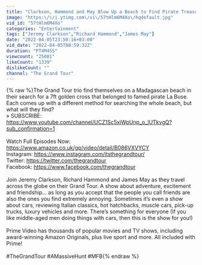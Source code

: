 ```yaml
---
title: "Clarkson, Hammond and May Blow Up a Beach to Find Pirate Treasure | The Grand Tour"
image: "https:\/\/i.ytimg.com\/vi\/57tHlm6M4Xo\/hqdefault.jpg"
vid_id: "57tHlm6M4Xo"
categories: "Entertainment"
tags: ["Jeremy Clarkson","Richard Hammond","James May"]
date: "2022-04-05T23:50:16+03:00"
vid_date: "2022-04-05T08:59:32Z"
duration: "PT4M45S"
viewcount: "25081"
likeCount: "1339"
dislikeCount: ""
channel: "The Grand Tour"
---
```

{% raw %}The Grand Tour trio find themselves on a Madagascan beach in their search for a 7ft golden cross that belonged to famed pirate La Buse. Each comes up with a different method for searching the whole beach, but what will they find?<br />» SUBSCRIBE: <a rel="nofollow" target="blank" href="https://www.youtube.com/channel/UCZ1Sc5xjWpUnp_o_lUTkvgQ?sub_confirmation=1">https://www.youtube.com/channel/UCZ1Sc5xjWpUnp_o_lUTkvgQ?sub_confirmation=1</a><br /><br />Watch Full Episodes Now: <a rel="nofollow" target="blank" href="https://www.amazon.co.uk/gp/video/detail/B086VXVYCY">https://www.amazon.co.uk/gp/video/detail/B086VXVYCY</a><br />Instagram: <a rel="nofollow" target="blank" href="https://www.instagram.com/itsthegrandtour/">https://www.instagram.com/itsthegrandtour/</a><br />Twitter: <a rel="nofollow" target="blank" href="https://twitter.com/thegrandtour">https://twitter.com/thegrandtour</a><br />Facebook: <a rel="nofollow" target="blank" href="https://www.facebook.com/thegrandtour">https://www.facebook.com/thegrandtour</a><br /><br />Join Jeremy Clarkson, Richard Hammond and James May as they travel across the globe on their Grand Tour. A show about adventure, excitement and friendship… as long as you accept that the people you call friends are also the ones you find extremely annoying. Sometimes it’s even a show about cars, reviewing Italian classics, hot hatchbacks, muscle cars, pick-up trucks, luxury vehicles and more. There’s something for everyone (If you like middle-aged men doing things with cars, then this is the show for you!)  <br /><br />Prime Video has thousands of popular movies and TV shows, including award-winning Amazon Originals, plus live sport and more. All included with Prime!<br /><br />#TheGrandTour #AMassiveHunt #MFB{% endraw %}
